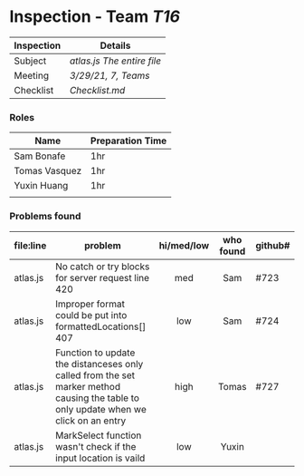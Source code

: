 # Inspection - Team *T16* 
 
| Inspection | Details |
| ----- | ----- |
| Subject | *atlas.js The entire file* |
| Meeting | *3/29/21, 7, Teams* |
| Checklist | *Checklist.md* |

### Roles

| Name | Preparation Time |
| ---- | ---- |
| Sam Bonafe | 1hr |
|Tomas Vasquez  | 1hr |
|Yuxin Huang  | 1hr |
|  |  |

### Problems found

| file:line | problem | hi/med/low | who found | github#  |
| --- | --- | :---: | :---: | --- |
| atlas.js | No catch or try blocks for server request line 420 | med | Sam | #723 |
| atlas.js | Improper format could be put into formattedLocations[] 407| low | Sam | #724 |
| atlas.js | Function to update the distanceses only called from the set marker method causing the table to only update when we click on an entry| high | Tomas | #727 |
| atlas.js | MarkSelect function wasn't check if the input location is vaild | low | Yuxin||
